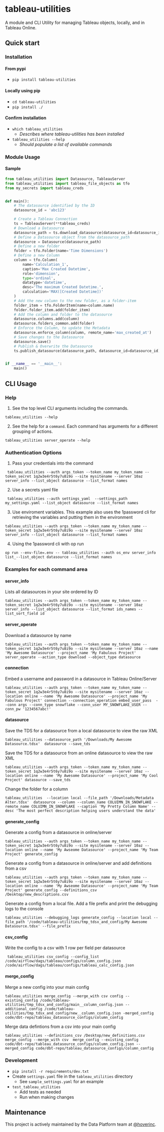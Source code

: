 # tableau-utilities

A module and CLI Utility for managing Tableau objects, locally, and in Tableau Online.

## Quick start

### Installation

#### From pypi
- `pip install tableau-utilities`

#### Locally using pip
- `cd tableau-utilities`
- `pip install ./`

#### Confirm installation
- `which tableau_utilities`
  - _Describes where tableau-utilities has been installed_
- `tableau_utilities --help`
  - _Should populate a list of available commands_

### Module Usage

#### Sample

```python
from tableau_utilities import Datasource, TableauServer
from tableau_utilities import tableau_file_objects as tfo
from my_secrets import tableau_creds


def main():
    # The datasource identified by the ID
    datasource_id = 'abc123'

    # Create a Tableau Connection
    ts = TableauServer(**tableau_creds)
    # Download a Datasource
    datasource_path = ts.download_datasource(datasource_id=datasource_id)
    # Define a Datasource object from the datasource_path
    datasource = Datasource(datasource_path)
    # Define a new folder
    folder = tfo.Folder(name='Time Dimensions')
    # Define a new Column
    column = tfo.Column(
        name='Calculation_1',
        caption='Max Created Datetime',
        role='dimension',
        type='ordinal',
        datatype='datetime',
        desc='The maximum Created Datetime.',
        calculation='MAX([Created Datetime])'
    )
    # Add the new column to the new folder, as a folder-item
    folder_item = tfo.FolderItem(name=column.name)
    folder.folder_item.add(folder_item)
    # Add the column and folder to the datasource
    datasource.columns.add(column)
    datasource.folders_common.add(folder)
    # Enforce the Column, to update the Metadata
    datasource.enforce_column(column, remote_name='max_created_at')
    # Save changes to the Datasource
    datasource.save()
    # Publish & Overwrite the Datasource
    ts.publish_datasource(datasource_path, datasource_id=datasource_id)


if __name__ == '__main__':
    main()

```

## CLI Usage

### Help
1. See the top level CLI arguments including the commands.
```commandline
tableau_utilities --help
```

2. See the help for a `command`.  Each command has arguments for a different grouping of actions.
```commandline
tableau_utilities server_operate --help
```

### Authentication Options
1. Pass your credentials into the command
```commandline
 tableau_utilities --auth args_token --token_name my_token_name --token_secret 1q2w3e4r5t6y7u8i9o --site mysitename --server 10az server_info --list_object datasource --list_format names
```

2. Use a secrets yaml file
```commandline
 tableau_utilities --auth settings_yaml  --settings_path my_settings.yaml --list_object datasource --list_format names
```

3. Use enviroment variables. This example also uses the 1password cli for retrieving the variables and putting them in the environment
```commandline
tableau_utilities --auth args_token --token_name my_token_name --token_secret 1q2w3e4r5t6y7u8i9o --site mysitename --server 10az  server_info --list_object datasource --list_format names
```

4. Using the 1password cli with op run
```commandline
op run --env-file=.env -- tableau_utilities --auth os_env server_info list_--list_object datasource --list_format names
```

### Examples for each command area

#### server_info
Lists all datasources in your site ordered by ID
```commandline
tableau_utilities --auth args_token --token_name my_token_name --token_secret 1q2w3e4r5t6y7u8i9o --site mysitename --server 10az server_info --list_object datasource --list_format ids_names --list_sort_field id
```

#### server_operate
Download a datasource by name
```commandline
tableau_utilities --auth args_token --token_name my_token_name --token_secret 1q2w3e4r5t6y7u8i9o --site mysitename --server 10az --name 'My Awesome Datasource' --project_name 'My Fabulous Project' server_operate --action_type download --object_type datasource
```

#### connection
Embed a username and password in a datasource in Tableau Online/Server
```commandline
tableau_utilities --auth args_token --token_name my_token_name --token_secret 1q2w3e4r5t6y7u8i9o --site mysitename --server 10az --location online --name 'My Awesome Datasource' --project_name 'My Fabulous Project' connection --connection_operation embed_user_pass  --conn args --conn_type snowflake --conn_user MY_SNOWFLAKE_USER --conn_pw '1234567abc!'
```

#### datasource
Save the TDS for a datasource from a local datasource to view the raw XML
```commandline
tableau_utilities --datasource_path '/Downloads/My Awesome Datasource.tdsx'  datasource --save_tds
```

Save the TDS for a datasource from an online datasource to view the raw XML
```commandline
tableau_utilities --auth args_token --token_name my_token_name --token_secret 1q2w3e4r5t6y7u8i9o --site mysitename --server 10az --location online --name 'My Awesome Datasource' --project_name 'My Cool Project' datasource --save_tds
```

Change the folder for a column
```commandline
tableau_utilities  --location local --file_path '/Downloads/Metadata Alter.tdsx'  datasource --column --column_name COLUIMN_IN_SNOWFLAKE --remote_name COLUIMN_IN_SNOWFLAKE --caption 'My Pretty Column Name' --desc 'The most perfect description helping users understand the data' 

```

#### generate_config

Generate a config from a datasource in online/server
```commandline
tableau_utilities --auth args_token --token_name my_token_name --token_secret 1q2w3e4r5t6y7u8i9o --site mysitename --server 10az --location online --name 'My Awseome Datasource' --project_name 'My Team Project' generate_config
```

Generate a config from a datasource in online/server and add definitions from a csv
```commandline
tableau_utilities --auth args_token --token_name my_token_name --token_secret 1q2w3e4r5t6y7u8i9o --site mysitename --server 10az --location online --name 'My Awseome Datasource' --project_name 'My Team Project' generate_config --definitions_csv /Desktop/new_descriptions.csv
```

Generate a config from a local file. Add a file prefix and print the debugging logs to the console
```commandline
tableau_utilities --debugging_logs generate_config --location local --file_path '/code/tableau-utilities/tmp_tdsx_and_config/My Awesome Datasource.tdsx' --file_prefix
```

#### csv_config
Write the config to a csv with 1 row per field per datasource
```commandline
 tableau_utilities csv_config --config_list /code/airflow/dags/tableau/configs/column_config.json /code/airflow/dags/tableau/configs/tableau_calc_config.json
```

#### merge_config
Merge a new config into your main config
```commandline
tableau_utilities merge_config --merge_with csv config --existing_config /code/tableau-utilities/tmp_tdsx_and_config/main__column_config.json --additional_config /code/tableau-utilities/tmp_tdsx_and_config/new__column_config.json -merged_config code/dbt-repo/tableau_datasource_configs/column_config
```

Merge data defintions from a csv into your main config
```commandline
tableau_utilities --definitions_csv /Desktop/new_definitions.csv merge_config --merge_with csv  merge_config --existing_config code/dbt-repo/tableau_datasource_configs/column_config.json --merged_config code/dbt-repo/tableau_datasource_configs/column_config
```


### Development
- `pip install -r requirements/dev.txt`
- Create `settings.yaml` file in the `tableau_utilities` directory
  - See `sample_settings.yaml` for an example
- `test_tableau_utilities`
  - Add tests as needed
  - Run when making changes

## Maintenance

This project is actively maintained by the Data Platform team at [@hoverinc][hover-github-link].

[hover-github-link]: https://github.com/hoverinc
